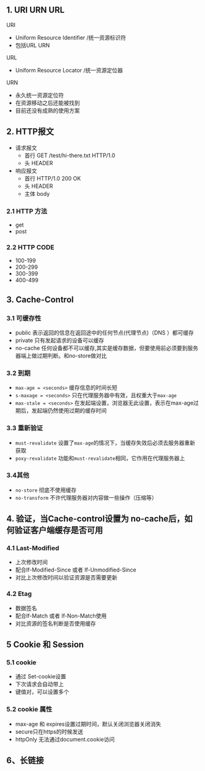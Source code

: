 ## 1. URI  URN URL
 URI
 - Uniform Resource Identifier /统一资源标识符
 - 包括URL  URN

 URL
 - Uniform Resource Locator /统一资源定位器

 URN
 - 永久统一资源定位符
 - 在资源移动之后还能被找到
 - 目前还没有成熟的使用方案

 ## 2. HTTP报文

 - 请求报文
    - 首行 GET /test/hi-there.txt HTTP/1.0
    - 头  HEADER
 - 响应报文
    - 首行  HTTP/1.0 200 OK
    - 头 HEADER
    - 主体 body

### 2.1 HTTP 方法
- get
- post

### 2.2 HTTP CODE
- 100-199
- 200-299
- 300-399
- 400-499

## 3. Cache-Control

### 3.1 可缓存性

 - public  表示返回的信息在返回途中的任何节点(代理节点)（DNS ）都可缓存
 - private 只有发起请求的设备可以缓存
 - no-cache 任何设备都不可以缓存,其实是缓存数据，但要使用前必须要到服务器端上做过期判断。和no-store做对比

### 3.2 到期
- `max-age = <seconds>` 缓存信息的时间长短
- `s-maxage = <seconds>` 只在代理服务器中有效，且权重大于`max-age`
- `max-stale = <seconds>` 在发起端设置，浏览器无此设置，表示在max-age过期后，发起端仍然使用过期的缓存时间

### 3.3 重新验证
- `must-revalidate` 设置了`max-age`的情况下，当缓存失效后必须去服务器重新获取
- `poxy-revalidate` 功能和`must-revalidate`相同，它作用在代理服务器上

### 3.4其他
- `no-store` 彻底不使用缓存
- `no-transform` 不许代理服务器对内容做一些操作（压缩等）

## 4. 验证，当Cache-control设置为 no-cache后，如何验证客户端缓存是否可用

### 4.1 Last-Modified 
- 上次修改时间
- 配合If-Modified-Since 或者 If-Unmodified-Since
- 对比上次修改时间以验证资源是否需要更新

### 4.2 Etag
- 数据签名 
- 配合If-Match 或者 If-Non-Match使用
- 对比资源的签名判断是否使用缓存


## 5 Cookie 和 Session

### 5.1 cookie
 - 通过 Set-cookie设置
 - 下次请求会自动带上
 - 键值对，可以设置多个


### 5.2 cookie 属性
 - max-age 和 expires设置过期时间，默认关闭浏览器关闭消失
 - secure只在https的时候发送
 - httpOnly 无法通过document.cookie访问

 ## 6、长链接




